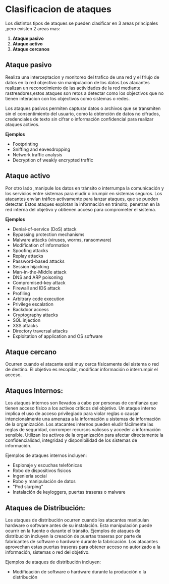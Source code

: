 # Clasificacion de ataques

Los distintos tipos de ataques se pueden clasificar en 3 areas principales ,pero existen 2 areas mas:

1. **Ataque pasivo**
2. **Ataque activo**
3. **Ataque cercanos**

## **Ataque pasivo**

Realiza una interceptacion y monitoreo del trafico de una red y el frlujo de datos en la red objectivo sin manipulacion de los datos.Los atacantes realizan un reconocimiento de las actividades de la red mediante rastreadores,estos ataques son retos a detectar como los objectivos que no tienen interacion con los objectivos como sistemas o redes.

Los ataques pasivos permiten capturar datos o archivos que se transmiten sin el consentimiento del usuario, como la obtención de datos no cifrados, credenciales de texto sin cifrar o información confidencial para realizar ataques activos.

**Ejemplos**

* Footprinting
* Sniffing and eavesdropping
* Network traffic analysis
* Decryption of weakly encrypted traffic

## Ataque activo

Por otro lado ,manipule los datos en tránsito o interrumpa la comunicación y los servicios entre sistemas para eludir o irrumpir en sistemas seguros. Los atacantes envían tráfico activamente para lanzar ataques, que se pueden detectar. Estos ataques explotan la información en tránsito, penetran en la red interna del objetivo y obtienen acceso para comprometer el sistema.

**Ejemplos**

* Denial-of-service (DoS) attack
* Bypassing protection mechanisms
* Malware attacks (viruses, worms, ransomware)
* Modification of information
* Spoofing attacks
* Replay attacks
* Password-based attacks
* Session hijacking
* Man-in-the-Middle attack
* DNS and ARP poisoning
* Compromised-key attack
* Firewall and IDS attack
* Profiling
* Arbitrary code execution
* Privilege escalation
* Backdoor access
* Cryptography attacks
* SQL injection
* XSS attacks
* Directory traversal attacks
* Exploitation of application and OS software

## Ataque cercano

Ocurren cuando el atacante está muy cerca físicamente del sistema o red de destino. El objetivo es recopilar, modificar información o interrumpir el acceso.

## Ataques Internos:

Los ataques internos son llevados a cabo por personas de confianza que tienen acceso físico a los activos críticos del objetivo. Un ataque interno implica el uso de acceso privilegiado para violar reglas o causar intencionalmente una amenaza a la información u sistemas de información de la organización. Los atacantes internos pueden eludir fácilmente las reglas de seguridad, corromper recursos valiosos y acceder a información sensible. Utilizan los activos de la organización para afectar directamente la confidencialidad, integridad y disponibilidad de los sistemas de información.&#x20;

Ejemplos de ataques internos incluyen:

* Espionaje y escuchas telefónicas
* Robo de dispositivos físicos
* Ingeniería social
* Robo y manipulación de datos
* "Pod slurping"
* Instalación de keyloggers, puertas traseras o malware

## Ataques de Distribución:

Los ataques de distribución ocurren cuando los atacantes manipulan hardware o software antes de su instalación. Esta manipulación puede ocurrir en la fuente o durante el tránsito. Ejemplos de ataques de distribución incluyen la creación de puertas traseras por parte de fabricantes de software o hardware durante la fabricación. Los atacantes aprovechan estas puertas traseras para obtener acceso no autorizado a la información, sistemas o red del objetivo.

Ejemplos de ataques de distribución incluyen:

* Modificación de software o hardware durante la producción o la distribución

